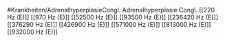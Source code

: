 #Krankheiten/AdrenalhyperplasieCongl.
Adrenalhyperplasie Congl.
[[220 Hz (E)]]
[[970 Hz (E)]]
[[52500 Hz (E)]]
[[93500 Hz (E)]]
[[236420 Hz (E)]]
[[376290 Hz (E)]]
[[426900 Hz (E)]]
[[571000 Hz (E)]]
[[813000 Hz (E)]]
[[932000 Hz (E)]]